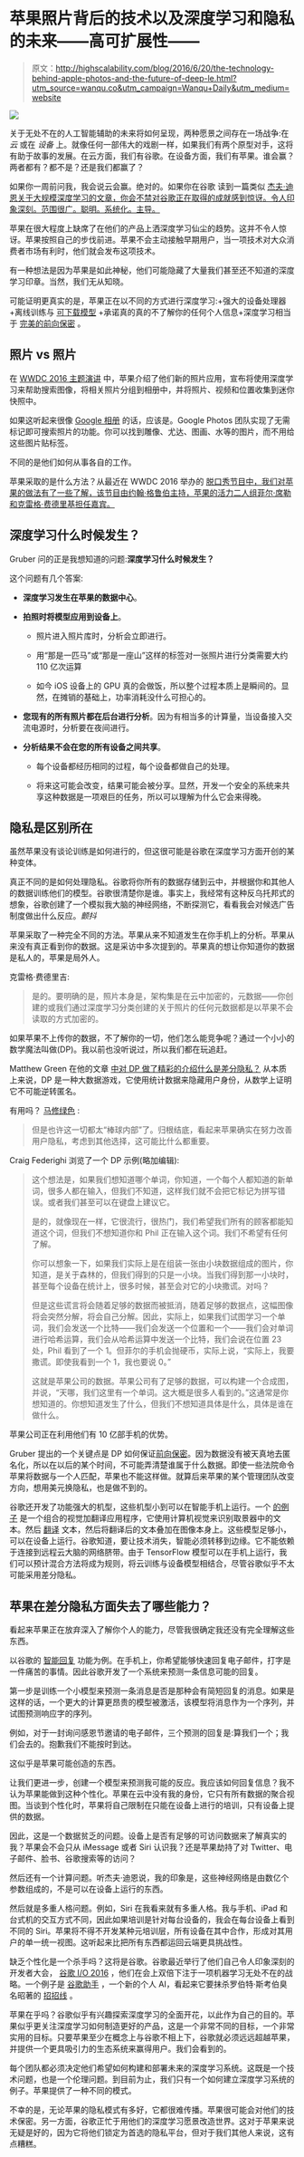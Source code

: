 # 苹果照片背后的技术以及深度学习和隐私的未来——高可扩展性——

> 原文：<http://highscalability.com/blog/2016/6/20/the-technology-behind-apple-photos-and-the-future-of-deep-le.html?utm_source=wanqu.co&utm_campaign=Wanqu+Daily&utm_medium=website>

![](img/1160d5593c06609b6d2581934cabfbb3.png)

关于无处不在的人工智能辅助的未来将如何呈现，两种愿景之间存在一场战争:在 *云* 或在 *设备* 上。就像任何一部伟大的戏剧一样，如果我们有两个原型对手，这将有助于故事的发展。在云方面，我们有谷歌。在设备方面，我们有苹果。谁会赢？两者都有？都不是？还是我们都赢了？

如果你一周前问我，我会说云会赢。绝对的。如果你在谷歌 读到一篇类似 [杰夫·迪恩关于大规模深度学习的文章，你会不禁对谷歌正在取得的成就感到惊讶。令人印象深刻。范围很广。聪明。系统化。主导。](http://highscalability.com/blog/2016/3/16/jeff-dean-on-large-scale-deep-learning-at-google.html)

苹果在很大程度上缺席了在他们的产品上洒深度学习仙尘的趋势。这并不令人惊讶。苹果按照自己的步伐前进。苹果不会主动接触早期用户，当一项技术对大众消费者市场有利时，他们就会发布这项技术。

有一种想法是因为苹果是如此神秘，他们可能隐藏了大量我们甚至还不知道的深度学习印章。当然，我们无从知晓。

可能证明更真实的是，苹果正在以不同的方式进行深度学习:[](https://en.wikipedia.org/wiki/Differential_privacy)+强大的设备处理器+离线训练与 [可下载模型](https://research.googleblog.com/2015/07/how-google-translate-squeezes-deep.html) +承诺真的真的不了解你的任何个人信息+深度学习相当于 [完美的前向保密](https://en.wikipedia.org/wiki/Forward_secrecy) 。

## 照片 vs 照片

在 [WWDC 2016 主题演讲](https://developer.apple.com/videos/play/wwdc2016/101/) 中，苹果介绍了他们新的照片应用，宣布将使用深度学习来帮助搜索图像，将相关照片分组到相册中，并将照片、视频和位置收集到迷你快照中。

如果这听起来很像 [Google 相册](https://photos.google.com/) 的话，应该是。Google Photos 团队实现了无需标记即可搜索照片的功能。你可以找到雕像、尤达、图画、水等的图片，而不用给这些图片贴标签。

不同的是他们如何从事各自的工作。

苹果采取的是什么方法？从最近在 WWDC 2016 举办的 [脱口秀节目中，我们对苹果的做法有了一些了解，该节目由约翰·格鲁伯主持，苹果的活力二人组菲尔·席勒和克雷格·费德里基担任嘉宾。](http://daringfireball.net/thetalkshow/2016/06/17/ep-158)

## 深度学习什么时候发生？

Gruber 问的正是我想知道的问题:**深度学习什么时候发生？**

这个问题有几个答案:

*   **深度学习发生在苹果的数据中心**。

*   **拍照时将模型应用到设备上**。

    *   照片进入照片库时，分析会立即进行。

    *   用“那是一匹马”或“那是一座山”这样的标签对一张照片进行分类需要大约 110 亿次运算

    *   如今 iOS 设备上的 GPU 真的会做饭，所以整个过程本质上是瞬间的。显然，在摊销的基础上，功率消耗没什么可担心的。

*   **您现有的所有照片都在后台进行分析**。因为有相当多的计算量，当设备接入交流电源时，分析要在夜间进行。

*   **分析结果不会在您的所有设备之间共享**。

    *   每个设备都经历相同的过程，每个设备都做自己的处理。

    *   将来这可能会改变，结果可能会被分享。显然，开发一个安全的系统来共享这种数据是一项艰巨的任务，所以可以理解为什么它会来得晚。

## 隐私是区别所在

虽然苹果没有谈论训练是如何进行的，但这很可能是谷歌在深度学习方面开创的某种变体。

真正不同的是如何处理隐私。谷歌将你所有的数据存储到云中，并根据你和其他人的数据训练他们的模型。谷歌很清楚你是谁。事实上，我经常有这种反乌托邦式的想象，谷歌创建了一个模拟我大脑的神经网络，不断探测它，看看我会对候选广告制度做出什么反应。*颤抖*

苹果采取了一种完全不同的方法。苹果从来不知道发生在你手机上的分析。苹果从来没有真正看到你的数据。这是采访中多次提到的。苹果真的想让你知道你的数据是私人的，苹果是局外人。

克雷格·费德里吉:

> 是的。要明确的是，照片本身是，架构集是在云中加密的，元数据——你创建的或我们通过深度学习分类创建的关于照片的任何元数据都是以苹果不会读取的方式加密的。

如果苹果不上传你的数据，不了解你的一切，他们怎么能竞争呢？通过一个小小的数学魔法叫做[](https://en.wikipedia.org/wiki/Differential_privacy)(DP)。我以前也没听说过，所以我们都在玩追赶。

Matthew Green 在他的文章 [中对 DP 做了精彩的介绍什么是差分隐私？](http://blog.cryptographyengineering.com/2016/06/what-is-differential-privacy.html) 从本质上来说，DP 是一种大数据游戏，它使用统计数据来隐藏用户身份，从数学上证明它不可能逆转匿名。

有用吗？ [马修绿色](http://blog.cryptographyengineering.com/2016/06/what-is-differential-privacy.html) :

> 但是也许这一切都太“棒球内部”了。归根结底，看起来苹果确实在努力改善用户隐私，考虑到其他选择，这可能比什么都重要。

Craig Federighi 浏览了一个 DP 示例(略加编辑):

> 这个想法是，如果我们想知道哪个单词，你知道，一个每个人都知道的新单词，很多人都在输入，但我们不知道，这样我们就不会把它标记为拼写错误。或者我们甚至可以在键盘上建议它。
> 
> 是的，就像现在一样，它很流行，很热门，我们希望我们所有的顾客都能知道这个词，但我们不想知道你和 Phil 正在输入这个词。我们不希望有任何了解。
> 
> 你可以想象一下，如果我们实际上是在组装一张由小块数据组成的图片，你知道，是关于森林的，但我们得到的只是一小块。当我们得到那一小块时，甚至每个设备在统计上，很多时候，甚至会对它的小块撒谎。对吗？
> 
> 但是这些谎言将会随着足够的数据而被抵消，随着足够的数据点，这幅图像将会突然分解，将会自己分解。因此，实际上，如果我们试图学习一个单词，我们会发送一个比特——我们会发送一个位置和一个——我们会对单词进行哈希运算，我们会从哈希运算中发送一个比特，我们会说在位置 23 处，Phil 看到了一个 1。但菲尔的手机会抛硬币，实际上说，“实际上，我要撒谎。即使我看到一个 1，我也要说 0。”
> 
> 这就是苹果公司的数据。苹果公司有了足够的数据，可以构建一个合成图，并说，“天哪，我们这里有一个单词。这大概是很多人看到的。”这通常是你想知道的。你想知道发生了什么，但我们不想知道具体是什么，具体是谁在做什么。

苹果公司正在利用他们有 10 亿部手机的优势。

Gruber 提出的一个关键点是 DP 如何保证[前向保密](https://en.wikipedia.org/wiki/Forward_secrecy)。因为数据没有被天真地去匿名化，所以在以后的某个时间，不可能弄清楚谁属于什么数据。即使一些法院命令苹果将数据与一个人匹配，苹果也不能这样做。就算后来苹果的某个管理团队改变方向，想用美元换隐私，也是做不到的。

谷歌还开发了功能强大的机型，这些机型小到可以在智能手机上运行。一个 [的例子](http://highscalability.com/blog/2016/3/16/jeff-dean-on-large-scale-deep-learning-at-google.html) 是一个组合的视觉加翻译应用程序，它使用计算机视觉来识别取景器中的文本。然后 [翻译](https://research.googleblog.com/2015/07/how-google-translate-squeezes-deep.html) 文本，然后将翻译后的文本叠加在图像本身上。这些模型足够小，可以在设备上运行。谷歌知道，要让技术消失，智能必须转移到边缘。它不能依赖于连接到远程云大脑的网络脐带。由于 TensorFlow 模型可以在手机上运行，我们可以预计混合方法将成为规则，将云训练与设备模型相结合，尽管谷歌似乎不太可能采用差分隐私。

## 苹果在差分隐私方面失去了哪些能力？

看起来苹果正在放弃深入了解你个人的能力，尽管我很确定我还没有完全理解这些东西。

以谷歌的 [智能回复](http://googleresearch.blogspot.com/2015/11/computer-respond-to-this-email.html) 功能为例。在手机上，你希望能够快速回复电子邮件，打字是一件痛苦的事情。因此谷歌开发了一个系统来预测一条信息可能的回复。

第一步是训练一个小模型来预测一条消息是否是那种会有简短回复的消息。如果是这样的话，一个更大的计算更昂贵的模型被激活，该模型将消息作为一个序列，并试图预测响应字的序列。

例如，对于一封询问感恩节邀请的电子邮件，三个预测的回复是:算我们一个；我们会去的。抱歉我们不能按时到达。

这似乎是苹果可能创造的东西。

让我们更进一步，创建一个模型来预测我可能的反应。我应该如何回复信息？我不认为苹果能做到这种个性化。苹果在云中没有我的身份，它只有所有数据的聚合视图。当谈到个性化时，苹果将自己限制在只能在设备上进行的培训，只有设备上提供的数据。

因此，这是一个数据贫乏的问题。设备上是否有足够的可访问数据来了解真实的我？苹果会不会只从 iMessage 或者 Siri 认识我？还是苹果劫持了对 Twitter、电子邮件、脸书、谷歌搜索等的访问？

然后还有一个计算问题。听杰夫·迪恩说，我的印象是，这些神经网络是由数亿个参数组成的，不是可以在设备上运行的东西。

然后就是多重人格问题。例如，Siri 在我看来就有多重人格。我与手机、iPad 和台式机的交互方式不同，因此如果培训是针对每台设备的，我会在每台设备上看到不同的 Siri。苹果将不得不开发某种元培训层，所有设备在其中合作，形成对其用户的单一统一视图。这听起来比把所有东西都运回云端更具挑战性。

缺乏个性化是一个杀手吗？这将是谷歌。谷歌最近举行了他们自己令人印象深刻的开发者大会， [谷歌 I/O 2016](https://events.google.com/io2016/) ，他们在会上双倍下注于一项机器学习无处不在的战略。一个例子是 [谷歌助手](https://techcrunch.com/2016/05/18/google-unveils-google-assistant-a-big-upgrade-to-google-now/) ，一个新的个人 AI，看起来它要抹杀罗伯特·斯考伯臭名昭著的 [招招线](http://thenextweb.com/video/2012/04/28/robert-scoble-on-the-startups-that-cross-the-freaky-line-at-tnw2012-video) 。

苹果在乎吗？谷歌似乎有兴趣探索深度学习的全面开花，以此作为自己的目的。苹果似乎更关注深度学习如何制造更好的产品，这是一个非常不同的目标，一个非常实用的目标。只要苹果至少在概念上与谷歌不相上下，谷歌就必须远远超越苹果，并提供一个更具吸引力的生态系统来赢得用户。我们会看到的。

每个团队都必须决定他们希望如何构建和部署未来的深度学习系统。这既是一个技术问题，也是一个伦理问题。到目前为止，我们只有一个如何建立深度学习系统的例子。苹果提供了一种不同的模式。

不幸的是，无论苹果的隐私模式有多好，它都很难传播。苹果很可能会对他们的技术保密。另一方面，谷歌正忙于用他们的深度学习愿景改造世界。这对于苹果来说无疑是好的，因为它将他们锁定为首选的隐私平台，但对于我们其他人来说，这有点糟糕。